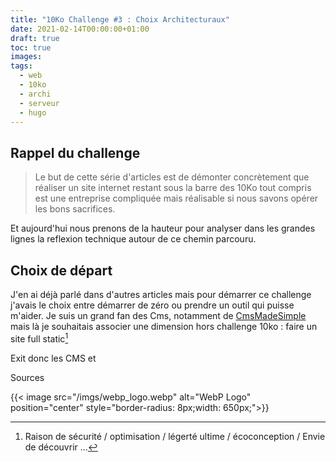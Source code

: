 ```yaml
---
title: "10Ko Challenge #3 : Choix Architecturaux"
date: 2021-02-14T00:00:00+01:00
draft: true
toc: true
images:
tags:
  - web
  - 10ko
  - archi
  - serveur
  - hugo
---
```


## Rappel du challenge

> Le but de cette série d'articles est de démonter concrètement que réaliser un site internet restant sous la barre des 10Ko tout compris est une entreprise compliquée mais réalisable si nous savons opérer les bons sacrifices.

Et aujourd'hui nous prenons de la hauteur pour analyser dans les grandes lignes la reflexion technique autour de ce chemin parcouru.

## Choix de départ

J'en ai déjà parlé dans d'autres articles mais pour démarrer ce challenge j'avais le choix entre démarrer de zéro ou prendre un outil qui puisse m'aider. Je suis un grand fan des Cms, notamment de [CmsMadeSimple](https://www.cmsmadesimple.org/) mais là je souhaitais associer une dimension hors challenge 10ko : faire un site full static[^1]

Exit donc les CMS et 

Sources

[^1]: Raison de sécurité / optimisation / légerté ultime / écoconception / Envie de découvrir ...

{{< image src="/imgs/webp_logo.webp" alt="WebP Logo" position="center" style="border-radius: 8px;width: 650px;">}}